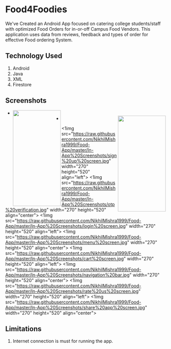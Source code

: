 # Food4Foodies
We've Created an Android App focused on catering college students/staff with optimized Food Orders for in-or-off Campus Food Vendors. This application uses data from reviews, feedback and types of order for effective Food ordering System.

## Technology Used
1. Android
2. Java
3. XML
4. Firestore

## Screenshots
- <img src="https://raw.githubusercontent.com/NikhilMishra1999/Food-App/master/In-App%20Screenshots/splash%20screen.jpg" width="150" height="300" align="left">
- <img src="https://raw.githubusercontent.com/NikhilMishra1999/Food-App/master/In-App%20Screenshots/main%20screen.jpg" width="150" height="300" align="right">
<1img src="https://raw.githubusercontent.com/NikhilMishra1999/Food-App/master/In-App%20Screenshots/sign%20up%20screen.jpg" width="270" height="520" align="left">
<1img src="https://raw.githubusercontent.com/NikhilMishra1999/Food-App/master/In-App%20Screenshots/otp%20verification.jpg" width="270" height="520" align="center">
<1img src="https://raw.githubusercontent.com/NikhilMishra1999/Food-App/master/In-App%20Screenshots/login%20screen.jpg" width="270" height="520" align="left">
<1img src="https://raw.githubusercontent.com/NikhilMishra1999/Food-App/master/In-App%20Screenshots/menu%20screen.jpg" width="270" height="520" align="center">
<1img src="https://raw.githubusercontent.com/NikhilMishra1999/Food-App/master/In-App%20Screenshots/cart%20screen.jpg" width="270" height="520" align="left">
<1img src="https://raw.githubusercontent.com/NikhilMishra1999/Food-App/master/In-App%20Screenshots/navigation%20bar.jpg" width="270" height="520" align="center">
<1img src="https://raw.githubusercontent.com/NikhilMishra1999/Food-App/master/In-App%20Screenshots/rate%20us%20screen.jpg" width="270" height="520" align="left">
<1img src="https://raw.githubusercontent.com/NikhilMishra1999/Food-App/master/In-App%20Screenshots/share%20app%20screen.jpg" width="270" height="520" align="center">

## Limitations
1. Internet connection is must for running the app.


